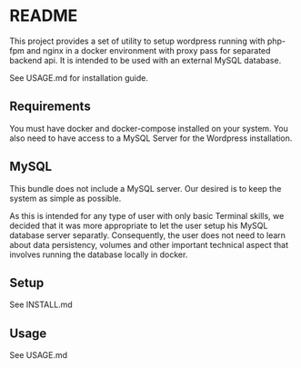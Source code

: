 # README

This project provides a set of utility to setup wordpress running 
with php-fpm and nginx in a docker environment with proxy pass 
for separated backend api. It is intended to be used with an external 
MySQL database. 

See USAGE.md for installation guide.

## Requirements

You must have docker and docker-compose installed on your system. You also need to have 
access to a MySQL Server for the Wordpress installation.

## MySQL

This bundle does not include a MySQL server. Our desired is to keep the system as 
simple as possible.

As this is intended for any type of user with only basic Terminal skills, we decided that 
it was more appropriate to let the user setup his MySQL database server separatly. Consequently, the user does not need to learn about data persistency, volumes and other important technical aspect that involves running the database locally in docker.


## Setup

See INSTALL.md

## Usage

See USAGE.md




